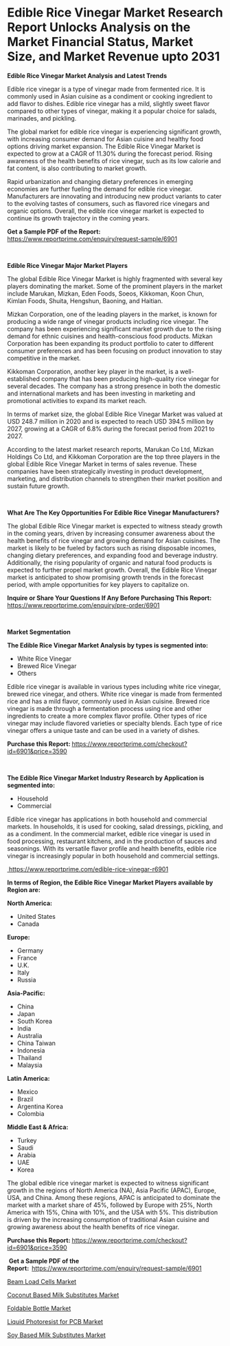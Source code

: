 <p><h1>Edible Rice Vinegar Market Research Report Unlocks Analysis on the Market Financial Status, Market Size, and Market Revenue upto 2031</h1></p><p><strong>Edible Rice Vinegar Market Analysis and Latest Trends</strong></p>
<p><p>Edible rice vinegar is a type of vinegar made from fermented rice. It is commonly used in Asian cuisine as a condiment or cooking ingredient to add flavor to dishes. Edible rice vinegar has a mild, slightly sweet flavor compared to other types of vinegar, making it a popular choice for salads, marinades, and pickling.</p><p>The global market for edible rice vinegar is experiencing significant growth, with increasing consumer demand for Asian cuisine and healthy food options driving market expansion. The Edible Rice Vinegar Market is expected to grow at a CAGR of 11.30% during the forecast period. Rising awareness of the health benefits of rice vinegar, such as its low calorie and fat content, is also contributing to market growth.</p><p>Rapid urbanization and changing dietary preferences in emerging economies are further fueling the demand for edible rice vinegar. Manufacturers are innovating and introducing new product variants to cater to the evolving tastes of consumers, such as flavored rice vinegars and organic options. Overall, the edible rice vinegar market is expected to continue its growth trajectory in the coming years.</p></p>
<p><strong>Get a Sample PDF of the Report:&nbsp;</strong> <a href="https://www.reportprime.com/enquiry/request-sample/6901">https://www.reportprime.com/enquiry/request-sample/6901</a></p>
<p>&nbsp;</p>
<p><strong>Edible Rice Vinegar Major Market Players</strong></p>
<p><p>The global Edible Rice Vinegar Market is highly fragmented with several key players dominating the market. Some of the prominent players in the market include Marukan, Mizkan, Eden Foods, Soeos, Kikkoman, Koon Chun, Kimlan Foods, Shuita, Hengshun, Baoning, and Haitian.</p><p>Mizkan Corporation, one of the leading players in the market, is known for producing a wide range of vinegar products including rice vinegar. The company has been experiencing significant market growth due to the rising demand for ethnic cuisines and health-conscious food products. Mizkan Corporation has been expanding its product portfolio to cater to different consumer preferences and has been focusing on product innovation to stay competitive in the market.</p><p>Kikkoman Corporation, another key player in the market, is a well-established company that has been producing high-quality rice vinegar for several decades. The company has a strong presence in both the domestic and international markets and has been investing in marketing and promotional activities to expand its market reach.</p><p>In terms of market size, the global Edible Rice Vinegar Market was valued at USD 248.7 million in 2020 and is expected to reach USD 394.5 million by 2027, growing at a CAGR of 6.8% during the forecast period from 2021 to 2027.</p><p>According to the latest market research reports, Marukan Co Ltd, Mizkan Holdings Co Ltd, and Kikkoman Corporation are the top three players in the global Edible Rice Vinegar Market in terms of sales revenue. These companies have been strategically investing in product development, marketing, and distribution channels to strengthen their market position and sustain future growth.</p></p>
<p>&nbsp;</p>
<p><strong>What Are The Key Opportunities For Edible Rice Vinegar Manufacturers?</strong></p>
<p><p>The global Edible Rice Vinegar market is expected to witness steady growth in the coming years, driven by increasing consumer awareness about the health benefits of rice vinegar and growing demand for Asian cuisines. The market is likely to be fueled by factors such as rising disposable incomes, changing dietary preferences, and expanding food and beverage industry. Additionally, the rising popularity of organic and natural food products is expected to further propel market growth. Overall, the Edible Rice Vinegar market is anticipated to show promising growth trends in the forecast period, with ample opportunities for key players to capitalize on.</p></p>
<p><strong>Inquire or Share Your Questions If Any Before Purchasing This Report:</strong> <a href="https://www.reportprime.com/enquiry/pre-order/6901">https://www.reportprime.com/enquiry/pre-order/6901</a></p>
<p>&nbsp;</p>
<p><strong>Market Segmentation</strong></p>
<p><strong>The Edible Rice Vinegar Market Analysis by types is segmented into:</strong></p>
<p><ul><li>White Rice Vinegar</li><li>Brewed Rice Vinegar</li><li>Others</li></ul></p>
<p><p>Edible rice vinegar is available in various types including white rice vinegar, brewed rice vinegar, and others. White rice vinegar is made from fermented rice and has a mild flavor, commonly used in Asian cuisine. Brewed rice vinegar is made through a fermentation process using rice and other ingredients to create a more complex flavor profile. Other types of rice vinegar may include flavored varieties or specialty blends. Each type of rice vinegar offers a unique taste and can be used in a variety of dishes.</p></p>
<p><strong>Purchase this Report:&nbsp;</strong><a href="https://www.reportprime.com/checkout?id=6901&price=3590">https://www.reportprime.com/checkout?id=6901&price=3590</a></p>
<p>&nbsp;</p>
<p><strong>The Edible Rice Vinegar Market Industry Research by Application is segmented into:</strong></p>
<p><ul><li>Household</li><li>Commercial</li></ul></p>
<p><p>Edible rice vinegar has applications in both household and commercial markets. In households, it is used for cooking, salad dressings, pickling, and as a condiment. In the commercial market, edible rice vinegar is used in food processing, restaurant kitchens, and in the production of sauces and seasonings. With its versatile flavor profile and health benefits, edible rice vinegar is increasingly popular in both household and commercial settings.</p></p>
<p><a href="https://www.reportprime.com/edible-rice-vinegar-r6901">&nbsp;https://www.reportprime.com/edible-rice-vinegar-r6901</a></p>
<p><strong>In terms of Region, the Edible Rice Vinegar Market Players available by Region are:</strong></p>
<p>
    <p> <strong> North America: </strong>
        <ul>
            <li>United States</li>
            <li>Canada</li>
        </ul>
        </p> 
    <p> <strong> Europe: </strong>
        <ul>
            <li>Germany</li>
            <li>France</li>
            <li>U.K.</li>
            <li>Italy</li>
            <li>Russia</li>
        </ul>
        </p> 
    <p> <strong> Asia-Pacific: </strong>
        <ul>
            <li>China</li>
            <li>Japan</li>
            <li>South Korea</li>
            <li>India</li>
            <li>Australia</li>
            <li>China Taiwan</li>
            <li>Indonesia</li>
            <li>Thailand</li>
            <li>Malaysia</li>
        </ul>
        </p> 
    <p> <strong> Latin America: </strong>
        <ul>
            <li>Mexico</li>
            <li>Brazil</li>
            <li>Argentina Korea</li>
            <li>Colombia</li>
        </ul>
        </p> 
    <p> <strong> Middle East & Africa: </strong>
        <ul>
            <li>Turkey</li>
            <li>Saudi</li>
            <li>Arabia</li>
            <li>UAE</li>
            <li>Korea</li>
        </ul>
    </p>
    </p>
<p><p>The global edible rice vinegar market is expected to witness significant growth in the regions of North America (NA), Asia Pacific (APAC), Europe, USA, and China. Among these regions, APAC is anticipated to dominate the market with a market share of 45%, followed by Europe with 25%, North America with 15%, China with 10%, and the USA with 5%. This distribution is driven by the increasing consumption of traditional Asian cuisine and growing awareness about the health benefits of rice vinegar.</p></p>
<p><strong>Purchase this Report: </strong><a href="https://www.reportprime.com/checkout?id=6901&price=3590">https://www.reportprime.com/checkout?id=6901&price=3590</a></p>
<p>&nbsp;<strong>Get a Sample PDF of the Report:&nbsp;&nbsp;</strong><a href="https://www.reportprime.com/enquiry/request-sample/6901">https://www.reportprime.com/enquiry/request-sample/6901</a></p>
<p><strong></strong></p>
<p><p><a href="https://www.linkedin.com/pulse/insights-beam-load-cells-industry-market-financial-status-gddnf?trackingId=lu3wUKcCRuOKFRiKZksCGQ%3D%3D">Beam Load Cells Market</a></p><p><a href="https://github.com/btwcqfvq34/Market-Research-Report-List-2/blob/main/coconut-based-milk-substitutes-market.md">Coconut Based Milk Substitutes Market</a></p><p><a href="https://issuu.com/reportprime-2/docs/foldable-bottle-market-size-2030.pp_77e26752000cc1">Foldable Bottle Market</a></p><p><a href="https://www.linkedin.com/pulse/insights-liquid-photoresist-pcb-market-size-which-expanding-nn30c?trackingId=UzTs22lpTFSbboOYl05WnA%3D%3D">Liquid Photoresist for PCB Market</a></p><p><a href="https://github.com/nicoletavirag/Market-Research-Report-List-5/blob/main/soy-based-milk-substitutes-market.md">Soy Based Milk Substitutes Market</a></p></p>